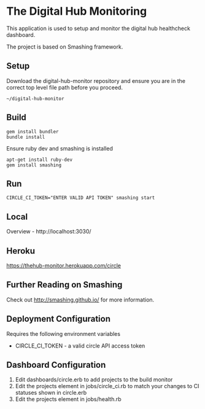 # The Digital Hub Monitoring

This application is used to setup and monitor the digital hub healthcheck dashboard.

The project is based on Smashing framework.



## Setup

Download the digital-hub-monitor repository and ensure you are in the correct top level file path before you proceed.

```
~/digital-hub-monitor
```


## Build

```
gem install bundler
bundle install
```

Ensure ruby dev and smashing is installed

```
apt-get install ruby-dev
gem install smashing
```


## Run

```
CIRCLE_CI_TOKEN="ENTER VALID API TOKEN" smashing start
```

## Local

Overview - http://localhost:3030/

## Heroku

https://thehub-monitor.herokuapp.com/circle

## Further Reading on Smashing

Check out http://smashing.github.io/ for more information.

## Deployment Configuration

Requires the following environment variables

- CIRCLE_CI_TOKEN - a valid circle API access token

## Dashboard Configuration

1. Edit dashboards/circle.erb to add projects to the build monitor
2. Edit the projects element in jobs/circle_ci.rb to match your changes to CI statuses shown in circle.erb
3. Edit the projects element in jobs/health.rb
